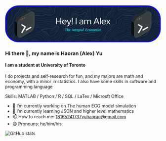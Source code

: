 ![Header](./github-header-image.png)
### Hi there 👋, my name is Haoran (Alex) Yu
#### I am a student at University of Toronto
I do projects and self-research for fun, and my majors are math and economy, with a minor in statistics. I also have some skills in software and programming language

Skills: MATLAB / Python / R / SQL / LaTex / Microsft Office

- 🔭 I’m currently working on The human ECG model simulation 
- 🌱 I’m currently learning JSON and higher level mathematics 
- 📫 How to reach me: 18165241737yuhaoran@gmail.com 
- 😄 Pronouns: he/him/his 

![GitHub stats](https://github-readme-stats.vercel.app/api?username=HaoranYu1234&show_icons=true) 
